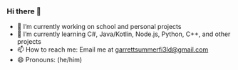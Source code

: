 ### Hi there 👋

- 🔭 I’m currently working on school and personal projects
- 🌱 I’m currently learning C#, Java/Kotlin, Node.js, Python, C++, and other projects
- 📫 How to reach me: Email me at [garrettsummerfi3ld@gmail.com](mailto:garrettsummerfi3ld)
- 😄 Pronouns: (he/him)
